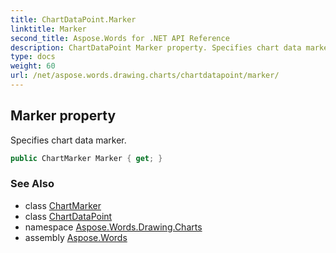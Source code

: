 ```yaml
---
title: ChartDataPoint.Marker
linktitle: Marker
second_title: Aspose.Words for .NET API Reference
description: ChartDataPoint Marker property. Specifies chart data marker in C#.
type: docs
weight: 60
url: /net/aspose.words.drawing.charts/chartdatapoint/marker/
---
```

## Marker property

Specifies chart data marker.

```csharp
public ChartMarker Marker { get; }
```

### See Also

* class [ChartMarker](../../chartmarker/)
* class [ChartDataPoint](../)
* namespace [Aspose.Words.Drawing.Charts](../../chartdatapoint/)
* assembly [Aspose.Words](../../../)
